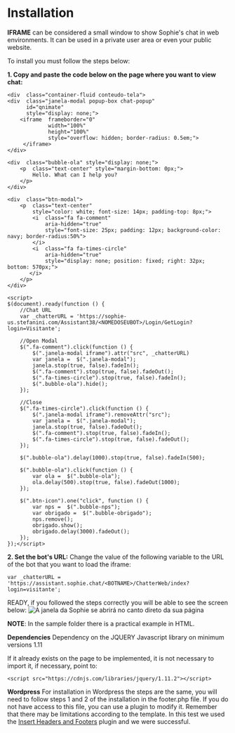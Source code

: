 ﻿
# Installation


**IFRAME** can be considered a small window to show Sophie's chat in web environments. It can be used in a private user area or even your public website.

To install you must follow the steps below:

**1. Copy and paste the code below on the page where you want to view chat:**

    <div  class="container-fluid conteudo-tela">
	<div  class="janela-modal popup-box chat-popup"  
		  id="qnimate"
		  style="display: none;">
		<iframe  frameborder="0"  
				 width="100%"  
				 height="100%"  
				 style="overflow: hidden; border-radius: 0.5em;">
		 </iframe>
	</div>

	<div  class="bubble-ola" style="display: none;">
		<p  class="text-center" style="margin-bottom: 0px;">
			Hello. What can I help you?
		</p>
	</div>

	<div  class="btn-modal">
		<p  class="text-center" 
			style="color: white; font-size: 14px; padding-top: 8px;">
			<i  class="fa fa-comment"
				aria-hidden="true"
				style="font-size: 25px; padding: 12px; background-color: navy; border-radius:50%">
			</i>
			<i  class="fa fa-times-circle"
				aria-hidden="true" 
				style="display: none; position: fixed; right: 32px;  bottom: 570px;">
		   </i>
		</p>
	</div>
</div>

    <script>
	$(document).ready(function () {
		//Chat URL
		var _chatterURL = 'https://sophie-us.stefanini.com/Assistant38/<NOMEDOSEUBOT>/Login/GetLogin?login=Visitante';

		//Open Modal
		$(".fa-comment").click(function () {
			$(".janela-modal iframe").attr("src", _chatterURL)
			var janela =  $(".janela-modal");
			janela.stop(true, false).fadeIn();
			$(".fa-comment").stop(true, false).fadeOut();
			$(".fa-times-circle").stop(true, false).fadeIn();
			$(".bubble-ola").hide();
		});
		
		//Close
		$(".fa-times-circle").click(function () {
			$(".janela-modal iframe").removeAttr("src");
			var janela =  $(".janela-modal");
			janela.stop(true, false).fadeOut();
			$(".fa-comment").stop(true, false).fadeIn();
			$(".fa-times-circle").stop(true, false).fadeOut();
		});
		
		$(".bubble-ola").delay(1000).stop(true, false).fadeIn(500);

		$(".bubble-ola").click(function () {
			var ola =  $(".bubble-ola");
			ola.delay(500).stop(true, false).fadeOut(1000);
		});
		
		$(".btn-icon").one("click", function () {
			var nps =  $(".bubble-nps");
			var obrigado =  $(".bubble-obrigado");
			nps.remove();
			obrigado.show();
			obrigado.delay(3000).fadeOut();
		});
	});</script>


**2. Set the bot's URL:**
Change the value of the following variable to the URL of the bot that you want to load the iframe:

    var _chatterURL = 'https://assistant.sophie.chat/<BOTNAME>/ChatterWeb/index?login=visitante';

READY, if you followed the steps correctly you will be able to see the screen below:
![A janela da Sophie se abrirá no canto direto da sua página ](https://doc.sophie.chat/pt/wp-content/uploads/2019/12/iframe-sophie.jpg)

**NOTE**: In the sample folder there is a practical example in HTML.

**Dependencies**
Dependency on the JQUERY Javascript library on minimum versions 1.11

If it already exists on the page to be implemented, it is not necessary to import it, if necessary, point to:

    <script src="https://cdnjs.com/libraries/jquery/1.11.2"></script>

**Wordpress**
For installation in Wordpress the steps are the same, you will need to follow steps 1 and 2 of the installation in the footer.php file. If you do not have access to this file, you can use a plugin to modify it. Remember that there may be limitations according to the template. In this test we used the [Insert Headers and Footers](https://br.wordpress.org/plugins/insert-headers-and-footers/) plugin and we were successful.
